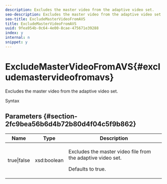 ```yaml
---
description: Excludes the master video from the adaptive video set.
seo-description: Excludes the master video from the adaptive video set.
seo-title: ExcludeMasterVideoFromAVS
title: ExcludeMasterVideoFromAVS
uuid: 9fea954b-0c64-4e00-8cae-475671e39288
index: y
internal: n
snippet: y
---
```


# ExcludeMasterVideoFromAVS{#excludemastervideofromavs}

Excludes the master video from the adaptive video set.

 Syntax 

## Parameters {#section-2fc9bea56b6d4b72b80d4f04c5f9b862}

<table id="table_04100BB8ABD84EF68B0A7CE3AD946414"> 
 <thead> 
  <tr> 
   <th colname="col1" class="entry"> Name </th> 
   <th colname="col2" class="entry"> Type </th> 
   <th colname="col3" class="entry"> Description </th> 
  </tr> 
 </thead>
 <tbody> 
  <tr> 
   <td colname="col1"> <span class="codeph"> true|false</span> </td> 
   <td colname="col2"> <span class="codeph"> xsd:boolean</span> </td> 
   <td colname="col3"> <p>Excludes the master video file from the adaptive video set. </p> <p>Defaults to true. </p> </td> 
  </tr> 
 </tbody> 
</table>

